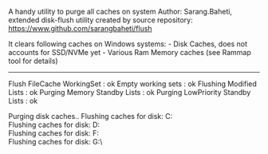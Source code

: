 
A handy utility to purge all caches on system
Author: Sarang.Baheti, extended disk-flush utility created by <vitillo>
source repository: https://www.github.com/sarangbaheti/flush

It clears following caches on Windows systems:
        - Disk Caches, does not accounts for SSD/NVMe yet
        - Various Ram Memory caches (see Rammap tool for details)

----------------------------------------------------------------------------------------------
Flush FileCache WorkingSet : ok
Empty working sets : ok
Flushing Modified Lists : ok
Purging Memory Standby Lists : ok
Purging LowPriority Standby Lists : ok

Purging disk caches..
Flushing caches for disk: C:\
Flushing caches for disk: D:\
Flushing caches for disk: F:\
Flushing caches for disk: G:\

